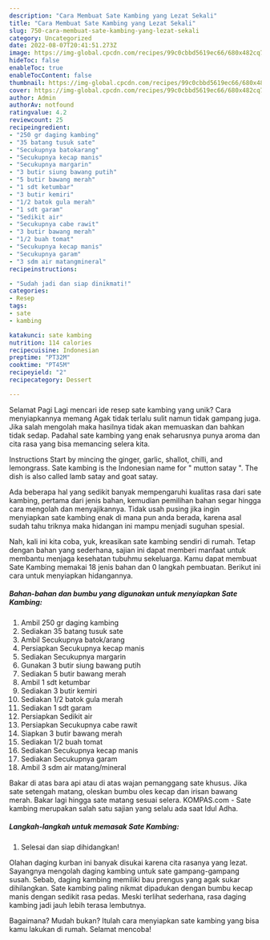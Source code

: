 ```yaml
---
description: "Cara Membuat Sate Kambing yang Lezat Sekali"
title: "Cara Membuat Sate Kambing yang Lezat Sekali"
slug: 750-cara-membuat-sate-kambing-yang-lezat-sekali
category: Uncategorized
date: 2022-08-07T20:41:51.273Z
image: https://img-global.cpcdn.com/recipes/99c0cbbd5619ec66/680x482cq70/sate-kambing-foto-resep-utama.jpg
hideToc: false
enableToc: true
enableTocContent: false
thumbnail: https://img-global.cpcdn.com/recipes/99c0cbbd5619ec66/680x482cq70/sate-kambing-foto-resep-utama.jpg
cover: https://img-global.cpcdn.com/recipes/99c0cbbd5619ec66/680x482cq70/sate-kambing-foto-resep-utama.jpg
author: Admin
authorAv: notfound
ratingvalue: 4.2
reviewcount: 25
recipeingredient:
- "250 gr daging kambing"
- "35 batang tusuk sate"
- "Secukupnya batokarang"
- "Secukupnya kecap manis"
- "Secukupnya margarin"
- "3 butir siung bawang putih"
- "5 butir bawang merah"
- "1 sdt ketumbar"
- "3 butir kemiri"
- "1/2 batok gula merah"
- "1 sdt garam"
- "Sedikit air"
- "Secukupnya cabe rawit"
- "3 butir bawang merah"
- "1/2 buah tomat"
- "Secukupnya kecap manis"
- "Secukupnya garam"
- "3 sdm air matangmineral"
recipeinstructions:

- "Sudah jadi dan siap dinikmati!"
categories:
- Resep
tags:
- sate
- kambing

katakunci: sate kambing 
nutrition: 114 calories
recipecuisine: Indonesian
preptime: "PT32M"
cooktime: "PT45M"
recipeyield: "2"
recipecategory: Dessert

---
```



Selamat Pagi Lagi mencari ide resep sate kambing yang unik? Cara menyiapkannya memang Agak tidak terlalu sulit namun tidak gampang juga. Jika salah mengolah maka hasilnya tidak akan memuaskan dan bahkan tidak sedap. Padahal sate kambing yang enak seharusnya punya aroma dan cita rasa yang bisa memancing selera kita.


Instructions Start by mincing the ginger, garlic, shallot, chilli, and lemongrass. Sate kambing is the Indonesian name for &#34; mutton satay &#34;. The dish is also called lamb satay and goat satay.

Ada beberapa hal yang sedikit banyak mempengaruhi kualitas rasa dari sate kambing, pertama dari jenis bahan, kemudian pemilihan bahan segar hingga cara mengolah dan menyajikannya. Tidak usah pusing jika ingin menyiapkan sate kambing enak di mana pun anda berada, karena asal sudah tahu triknya maka hidangan ini mampu menjadi suguhan spesial.


Nah, kali ini kita coba, yuk, kreasikan sate kambing sendiri di rumah. Tetap dengan bahan yang sederhana, sajian ini dapat memberi manfaat untuk membantu menjaga kesehatan tubuhmu sekeluarga. Kamu dapat membuat Sate Kambing memakai 18 jenis bahan dan 0 langkah pembuatan. Berikut ini cara untuk menyiapkan hidangannya.

<!--inarticleads1-->

##### Bahan-bahan dan bumbu yang digunakan untuk menyiapkan Sate Kambing:

1. Ambil 250 gr daging kambing
1. Sediakan 35 batang tusuk sate
1. Ambil Secukupnya batok/arang
1. Persiapkan Secukupnya kecap manis
1. Sediakan Secukupnya margarin
1. Gunakan 3 butir siung bawang putih
1. Sediakan 5 butir bawang merah
1. Ambil 1 sdt ketumbar
1. Sediakan 3 butir kemiri
1. Sediakan 1/2 batok gula merah
1. Sediakan 1 sdt garam
1. Persiapkan Sedikit air
1. Persiapkan Secukupnya cabe rawit
1. Siapkan 3 butir bawang merah
1. Sediakan 1/2 buah tomat
1. Sediakan Secukupnya kecap manis
1. Sediakan Secukupnya garam
1. Ambil 3 sdm air matang/mineral


Bakar di atas bara api atau di atas wajan pemanggang sate khusus. Jika sate setengah matang, oleskan bumbu oles kecap dan irisan bawang merah. Bakar lagi hingga sate matang sesuai selera. KOMPAS.com - Sate kambing merupakan salah satu sajian yang selalu ada saat Idul Adha. 

<!--inarticleads2-->

##### Langkah-langkah untuk memasak Sate Kambing:


1. Selesai dan siap dihidangkan!

Olahan daging kurban ini banyak disukai karena cita rasanya yang lezat. Sayangnya mengolah daging kambing untuk sate gampang-gampang susah. Sebab, daging kambing memiliki bau prengus yang agak sukar dihilangkan. Sate kambing paling nikmat dipadukan dengan bumbu kecap manis dengan sedikit rasa pedas. Meski terlihat sederhana, rasa daging kambing jadi jauh lebih terasa lembutnya. 

Bagaimana? Mudah bukan? Itulah cara menyiapkan sate kambing yang bisa kamu lakukan di rumah. Selamat mencoba!
